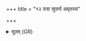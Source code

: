 +++
title = "१२ यत्रा सुपर्णा अमृतस्य"

+++
<details><summary>मूलम् (GR)</summary>

यत्रा सुपर्णा अमृतस्य भक्षम्  
अनिमेषं विदथाभिस्वरन्ति ।  
इनो विश्वस्य भुवनस्य गोपाः  
स मा धीरः पाकम् अत्रा विवेश ॥
</details>